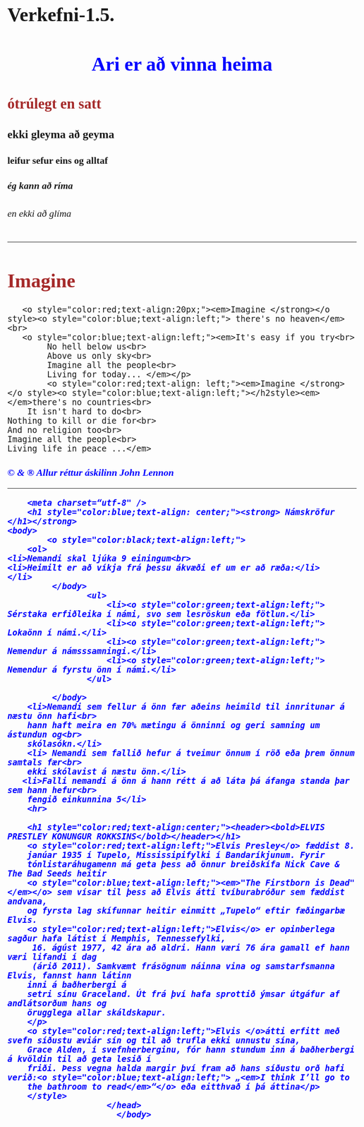 # Verkefni-1.5.
<!DOCTYPE HTML>
<html>
        <head>
            <link href='https://fonts.googleapis.com/css?family=Kalam' rel='stylesheet'>
            <style>
                    div {
                      border: 1px solid blue;
                      margin-top: 200px;
                      margin-bottom: 200px;
                      margin-right: 200px;
                      margin-left: 200px;
                                          }
                    </style>
                    </head>
                    <style>
            body {
                font-family: 'Kalam';font-size: 22px;
            }
            </style>
            <title>AriPh</title>
           <meta charset="utf-8" /> 
            <h1 style="color:blue;text-align:center;"> Ari er að vinna heima</h1>
           <body>
                <h2 style="color:brown;text-align:left;">ótrúlegt en satt</h2>
                <h3>ekki gleyma að geyma</h3>
                <h4>leifur sefur eins og alltaf</h4>
                <h5>ég kann að ríma</h5>
                <h6>en ekki að glíma</h6>
            </body>
</html>
<hr>
<!DOCTYPE html>
<html>
        <meta charset="utf-8" /> 
        <h1 style="color:brown;text-align:left;"> Imagine</h1>
                                     
       <o style="color:red;text-align:20px;"><em>Imagine </strong></o style><o style="color:blue;text-align:left;"> there's no heaven</em><br>
       <o style="color:blue;text-align:left;"><em>It's easy if you try<br>
            No hell below us<br>
            Above us only sky<br>
            Imagine all the people<br>
            Living for today... </em></p>
            <o style="color:red;text-align: left;"><em>Imagine </strong></o style><o style="color:blue;text-align:left;"></h2style><em></em>there's no countries<br>
        It isn't hard to do<br>
    Nothing to kill or die for<br>
    And no religion too<br>
    Imagine all the people<br>
    Living life in peace ...</em>
   <h5 style="color:blue;text-align:left;"><em>© & ® Allur réttur áskilinn John Lennon</em> </h5style>
    <hr>
    <!DOCTYPE html>
<html>
        
        <meta charset=“utf-8" /> 
        <h1 style="color:blue;text-align: center;"><strong> Námskröfur </h1></strong>
    <body>
            <o style="color:black;text-align:left;">
        <ol>
    <li>Nemandi skal ljúka 9 einingum<br>
    <li>Heimilt er að víkja frá þessu ákvæði ef um er að ræða:</li>
    </li>
             </body>
                    <ul>
                        <li><o style="color:green;text-align:left;"> Sérstaka erfiðleika í námi, svo sem lesröskun eða fötlun.</li>
                        <li><o style="color:green;text-align:left;"> Lokaönn í námi.</li>
                        <li><o style="color:green;text-align:left;"> Nemendur á námsssamningi.</li>
                        <li><o style="color:green;text-align:left;"> Nemendur á fyrstu önn í námi.</li>
                    </ul>
              
             </body>
        <li>Nemandi sem fellur á önn fær aðeins heimild til innritunar á næstu önn hafi<br>
        hann haft meira en 70% mætingu á önninni og geri samning um ástundun og<br> 
        skólasókn.</li>
        <li> Nemandi sem fallið hefur á tveimur önnum í röð eða þrem önnum samtals fær<br>
        ekki skólavist á næstu önn.</li>
       <li>Falli nemandi á önn á hann rétt á að láta þá áfanga standa þar sem hann hefur<br>
        fengið einkunnina 5</li>
        <hr>
  
        <h1 style="color:red;text-align:center;"><header><bold>ELVIS PRESTLEY KONUNGUR ROKKSINS</bold></header></h1>
        <o style="color:red;text-align:left;">Elvis Presley</o> fæddist 8. 
        janúar 1935 í Tupelo, Mississipifylki í Bandaríkjunum. Fyrir
        tónlistaráhugamenn má geta þess að önnur breiðskífa Nick Cave & The Bad Seeds heitir
        <o style="color:blue;text-align:left;"><em>"The Firstborn is Dead"</em></o> sem vísar til þess að Elvis átti tvíburabróður sem fæddist andvana,
        og fyrsta lag skífunnar heitir einmitt „Tupelo“ eftir fæðingarbæ Elvis.
        <o style="color:red;text-align:left;">Elvis</o> er opinberlega sagður hafa látist í Memphis, Tennessefylki,
         16. ágúst 1977, 42 ára að aldri. Hann væri 76 ára gamall ef hann væri lifandi í dag 
         (árið 2011). Samkvæmt frásögnum náinna vina og samstarfsmanna Elvis, fannst hann látinn 
        inni á baðherbergi á
        setri sínu Graceland. Út frá því hafa sprottið ýmsar útgáfur af andlátsorðum hans og
        örugglega allar skáldskapur.
        </p>
        <o style="color:red;text-align:left;">Elvis </o>átti erfitt með svefn síðustu æviár sín og til að trufla ekki unnustu sína,
        Grace Alden, í svefnherberginu, fór hann stundum inn á baðherbergi á kvöldin til að geta lesið í
        friði. Þess vegna halda margir því fram að hans síðustu orð hafi verið:<o style="color:blue;text-align:left;"> „<em>I think I’ll go to
        the bathroom to read</em>“</o> eða eitthvað í þá áttina</p>
        </style>
                        </head>
                          </body>
